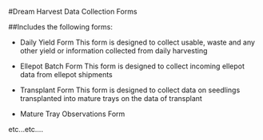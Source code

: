 #Dream Harvest Data Collection Forms

##Includes the following forms:

* Daily Yield Form
This form is designed to collect usable, waste and any other yield or information collected from daily harvesting

* Ellepot Batch Form
This form is designed to collect incoming ellepot data from ellepot shipments

* Transplant Form
This form is designed to collect data on seedlings transplanted into mature trays on the data of transplant

* Mature Tray Observations Form



etc...etc....

